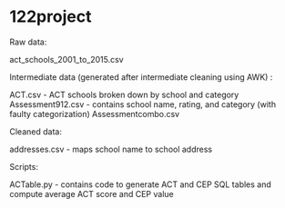 # 122project

Raw data:

act_schools_2001_to_2015.csv

Intermediate data (generated after intermediate cleaning using AWK) :

ACT.csv - ACT schools broken down by school and category
Assessment912.csv - contains school name, rating, and category (with faulty categorization) 
Assessmentcombo.csv 

Cleaned data:

addresses.csv - maps school name to school address

Scripts:

ACTable.py - contains code to generate ACT and CEP SQL tables and compute average ACT score and CEP value



